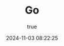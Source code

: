 ---
pageComponent: 
  name: Catalogue
  data: 
    path: 01.运维
    imgUrl: /img/linux.png
    description: 运维相关技术栈
title: Go
date: 2024-11-03 08:22:25
permalink: /Ops
sidebar: false
article: false
comment: false
editLink: false
author: 
  name: ZhouChuang
  link: https://github.com/aszhc
---